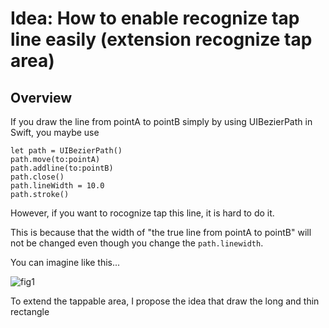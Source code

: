 # Idea: How to enable recognize tap line easily (extension recognize tap area)

## Overview
If you draw the line from pointA to pointB simply by using UIBezierPath in Swift, you maybe use

    let path = UIBezierPath()
    path.move(to:pointA)
    path.addline(to:pointB)
    path.close()
    path.lineWidth = 10.0
    path.stroke()
    
However, if you want to rocognize tap this line, it is hard to do it. 


This is because that the width of "the true line from pointA to pointB" will not be changed even though you change the `path.linewidth`.


You can imagine like this...


![fig1](https://user-images.githubusercontent.com/44053042/54430222-3b619d00-4766-11e9-910a-4bda0b709b98.png)


To extend the tappable area, I propose the idea that draw the long and thin rectangle 
